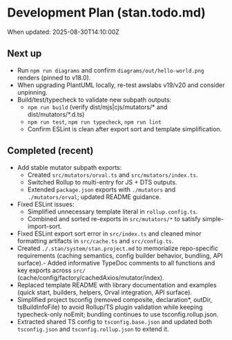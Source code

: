 # Development Plan (stan.todo.md)

When updated: 2025-08-30T14:10:00Z

## Next up
- Run `npm run diagrams` and confirm `diagrams/out/hello-world.png`
  renders (pinned to v18.0).
- When upgrading PlantUML locally, re-test awslabs v19/v20 and consider
  unpinning.
- Build/test/typecheck to validate new subpath outputs:
  - `npm run build` (verify dist/mjs|cjs/mutators/* and dist/mutators/*.d.ts)
  - `npm run test`, `npm run typecheck`, `npm run lint`
  - Confirm ESLint is clean after export sort and template simplification.

## Completed (recent)
- Add stable mutator subpath exports:
  - Created `src/mutators/orval.ts` and `src/mutators/index.ts`.
  - Switched Rollup to multi-entry for JS + DTS outputs.
  - Extended `package.json` exports with `./mutators` and
    `./mutators/orval`; updated README guidance.
- Fixed ESLint issues:
  - Simplified unnecessary template literal in `rollup.config.ts`.
  - Combined and sorted re-exports in `src/mutators/*` to satisfy simple-import-sort.
- Fixed ESLint export sort error in `src/index.ts` and cleaned minor
  formatting artifacts in `src/cache.ts` and `src/config.ts`.
- Created `./.stan/system/stan.project.md` to memorialize repo-specific  requirements (caching semantics, config builder behavior, bundling,
  API surface).- Added informative TypeDoc comments to all functions and key exports
  across `src/` (cache/config/factory/cachedAxios/mutator/index).
- Replaced template README with library documentation and examples
  (quick start, builders, helpers, Orval integration, API surface).
- Simplified project tsconfig (removed composite, declaration\*, outDir,
  tsBuildInfoFile) to avoid Rollup/TS plugin validation while keeping
  typecheck-only noEmit; bundling continues to use tsconfig.rollup.json.
- Extracted shared TS config to `tsconfig.base.json` and updated both
  `tsconfig.json` and `tsconfig.rollup.json` to extend it.
